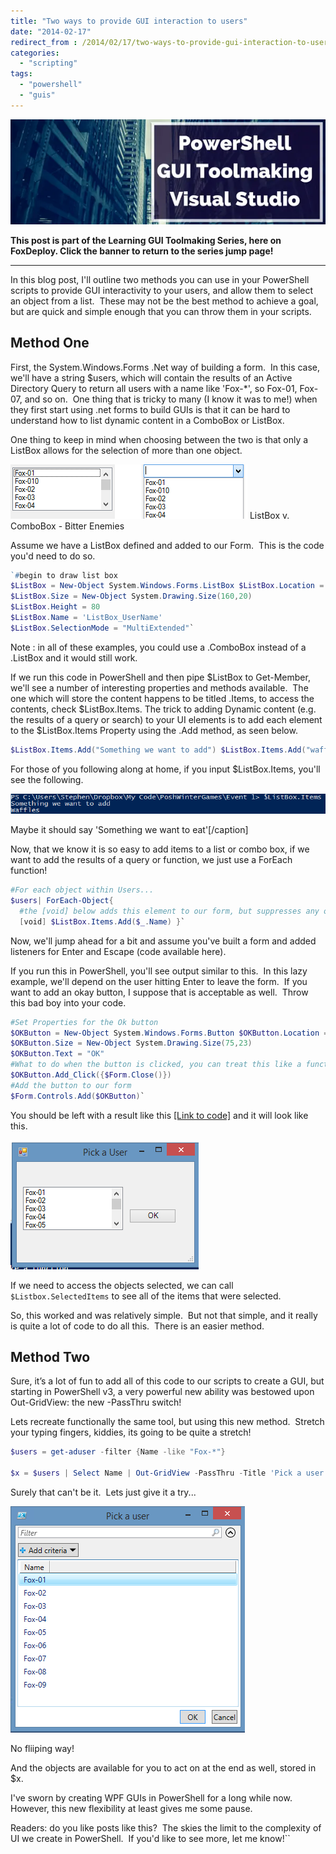 ```yaml
---
title: "Two ways to provide GUI interaction to users"
date: "2014-02-17"
redirect_from : /2014/02/17/two-ways-to-provide-gui-interaction-to-users
categories: 
  - "scripting"
tags: 
  - "powershell"
  - "guis"
---
```

[![Learning PowerShell GUIs](../series/images/series_gui.webp)](/series/LearningGUIs)


**This post is part of the Learning GUI Toolmaking Series, here on FoxDeploy. Click the banner to return to the series jump page!**

* * *

In this blog post, I'll outline two methods you can use in your PowerShell scripts to provide GUI interactivity to your users, and allow them to select an object from a list.  These may not be the best method to achieve a goal, but are quick and simple enough that you can throw them in your scripts.

## Method One

First, the System.Windows.Forms .Net way of building a form.  In this case, we'll have a string $users, which will contain the results of an Active Directory Query to return all users with a name like 'Fox-\*', so Fox-01, Fox-07, and so on.  One thing that is tricky to many (I know it was to me!) when they first start using .net forms to build GUIs is that it can be hard to understand how to list dynamic content in a ComboBox or ListBox.

One thing to keep in mind when choosing between the two is that only a ListBox allows for the selection of more than one object.

![](../assets/images/2014/02/images/two_method_of_input_01.png) ListBox v. ComboBox - Bitter Enemies

Assume we have a ListBox defined and added to our Form.  This is the code you'd need to do so.
```powershell
`#begin to draw list box 
$ListBox = New-Object System.Windows.Forms.ListBox $ListBox.Location = New-Object System.Drawing.Size(10,40) 
$ListBox.Size = New-Object System.Drawing.Size(160,20) 
$ListBox.Height = 80 
$ListBox.Name = 'ListBox_UserName' 
$ListBox.SelectionMode = "MultiExtended"`
```

Note : in all of these examples, you could use a .ComboBox instead of a .ListBox and it would still work.

If we run this code in PowerShell and then pipe $ListBox to Get-Member, we'll see a number of interesting properties and methods available.  The one which will store the content happens to be titled .Items, to access the contents, check $ListBox.Items. The trick to adding Dynamic content (e.g. the results of a query or search) to your UI elements is to add each element to the $ListBox.Items Property using the .Add method, as seen below.

```powershell
$ListBox.Items.Add("Something we want to add") $ListBox.Items.Add("waffles")
```
For those of you following along at home, if you input $ListBox.Items, you'll see the following.

![](../assets/images/2014/02/images/two_method_of_input_02.png)

[](../assets/images/2014/02/images/two_method_of_input_02-5.png) Maybe it should say 'Something we want to eat'[/caption]

Now, that we know it is so easy to add items to a list or combo box, if we want to add the results of a query or function, we just use a ForEach function!
```powershell
#For each object within Users... 
$users| ForEach-Object{ 
  #the [void] below adds this element to our form, but suppresses any output associated 
  [void] $ListBox.Items.Add($_.Name) }`
```
Now, we'll jump ahead for a bit and assume you've built a form and added listeners for Enter and Escape (code available here).

If you run this in PowerShell, you'll see output similar to this.  In this lazy example, we'll depend on the user hitting Enter to leave the form.  If you want to add an okay button, I suppose that is acceptable as well.  Throw this bad boy into your code.

```powershell
#Set Properties for the Ok button 
$OKButton = New-Object System.Windows.Forms.Button $OKButton.Location = New-Object System.Drawing.Size(180,75) 
$OKButton.Size = New-Object System.Drawing.Size(75,23) 
$OKButton.Text = "OK" 
#What to do when the button is clicked, you can treat this like a function 
$OKButton.Add_Click({$Form.Close()}) 
#Add the button to our form 
$Form.Controls.Add($OKButton)`
```
You should be left with a result like this [[Link to code]](http://foxdeploy.com/code-and-scripts/new-listbox-wmultiselect/ "New-Listbox-wMultiSelect") and it will look like this.

![](../assets/images/2014/02/images/two_method_of_input_03.png)

If we need to access the objects selected, we can call `$Listbox.SelectedItems` to see all of the items that were selected.

So, this worked and was relatively simple.  But not that simple, and it really is quite a lot of code to do all this.  There is an easier method.

## Method Two

Sure, it’s a lot of fun to add all of this code to our scripts to create a GUI, but starting in PowerShell v3, a very powerful new ability was bestowed upon Out-GridView: the new -PassThru switch!

Lets recreate functionally the same tool, but using this new method.  Stretch your typing fingers, kiddies, its going to be quite a stretch!

```powershell
$users = get-aduser -filter {Name -like "Fox-*"}

$x = $users | Select Name | Out-GridView -PassThru -Title 'Pick a user' | % {$_}
```
Surely that can't be it.  Lets just give it a try...

![](../assets/images/2014/02/images/two_method_of_input_04.png) 

No fliiping way!

And the objects are available for you to act on at the end as well, stored in $x.

I've sworn by creating WPF GUIs in PowerShell for a long while now.  However, this new flexibility at least gives me some pause.

Readers: do you like posts like this?  The skies the limit to the complexity of UI we create in PowerShell.  If you'd like to see more, let me know!``
